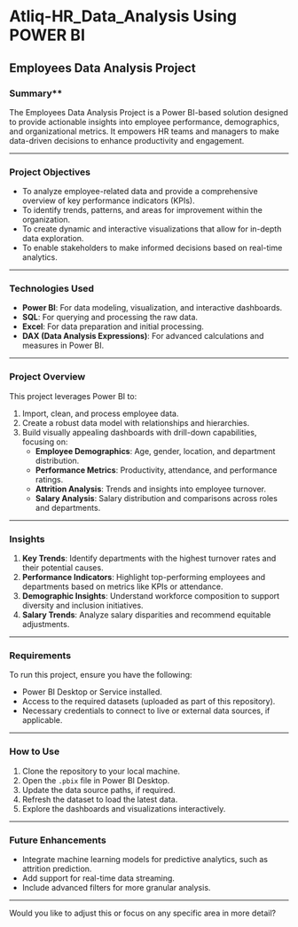 # Atliq-HR_Data_Analysis Using POWER BI

## **Employees Data Analysis Project**

### Summary**
The Employees Data Analysis Project is a Power BI-based solution designed to provide actionable insights into employee performance, demographics, and organizational metrics. It empowers HR teams and managers to make data-driven decisions to enhance productivity and engagement.

---

### **Project Objectives**
- To analyze employee-related data and provide a comprehensive overview of key performance indicators (KPIs).
- To identify trends, patterns, and areas for improvement within the organization.
- To create dynamic and interactive visualizations that allow for in-depth data exploration.
- To enable stakeholders to make informed decisions based on real-time analytics.

---

### **Technologies Used**
- **Power BI**: For data modeling, visualization, and interactive dashboards.
- **SQL**: For querying and processing the raw data.
- **Excel**: For data preparation and initial processing.
- **DAX (Data Analysis Expressions)**: For advanced calculations and measures in Power BI.

---

### **Project Overview**
This project leverages Power BI to:
1. Import, clean, and process employee data.
2. Create a robust data model with relationships and hierarchies.
3. Build visually appealing dashboards with drill-down capabilities, focusing on:
   - **Employee Demographics**: Age, gender, location, and department distribution.
   - **Performance Metrics**: Productivity, attendance, and performance ratings.
   - **Attrition Analysis**: Trends and insights into employee turnover.
   - **Salary Analysis**: Salary distribution and comparisons across roles and departments.

---

### **Insights**
1. **Key Trends**: Identify departments with the highest turnover rates and their potential causes.
2. **Performance Indicators**: Highlight top-performing employees and departments based on metrics like KPIs or attendance.
3. **Demographic Insights**: Understand workforce composition to support diversity and inclusion initiatives.
4. **Salary Trends**: Analyze salary disparities and recommend equitable adjustments.

---

### **Requirements**
To run this project, ensure you have the following:
- Power BI Desktop or Service installed.
- Access to the required datasets (uploaded as part of this repository).
- Necessary credentials to connect to live or external data sources, if applicable.

---

### **How to Use**
1. Clone the repository to your local machine.
2. Open the `.pbix` file in Power BI Desktop.
3. Update the data source paths, if required.
4. Refresh the dataset to load the latest data.
5. Explore the dashboards and visualizations interactively.

---

### **Future Enhancements**
- Integrate machine learning models for predictive analytics, such as attrition prediction.
- Add support for real-time data streaming.
- Include advanced filters for more granular analysis.

---

Would you like to adjust this or focus on any specific area in more detail?

